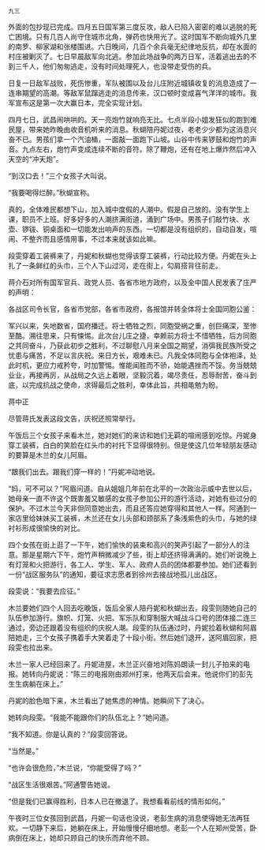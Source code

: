     九三 

   外面的包抄现已完成。四月五日国军第三度反攻，敌人已陷入密密的难以逃脱的死亡困境。只有几百人尚守住城市北角，弹药也快用光了。这时国军不断向城外几里的南罗、柳家湖和张楼围进。六日晚间，几百个余兵毫无纪律地反抗，却在水面的村庄被剿灭了。七日早晨敌军向北逃。参加此场战争的两万日军，活着逃出去的不到三千人，他们匆匆逃走，没有时间处理死人，也没带走受伤的兵。

   日复一日敌军战败，死伤惨重，军队被围以及台儿庄附近城镇收复的消息造成了一连串期望的高潮。等敌军鼠蹿逃走的消息传来，汉口顿时变成喜气洋洋的城市。我军宣布这是第一次大赢日本，完全实现计划。

   四月七日，武昌闹哄哄的。天一亮炮竹就响亮无比。七点半段小姐发狂似的跑到难民屋，带来她昨晚由收音机听来的消息。秋蝴陪丹妮过夜，老老少少都为这消息兴奋不已。男孩们拿一个汽油桶，一面敲一面跑下山坡。山谷中传来锣鼓和炮竹的声音。九点左右，炮竹声变成连续不断的音符。除了鞭炮，还有在地上爆炸然后冲入天空的“冲天炮”。

   “到汉口去！”三个女孩子大叫说。

   “我要喝得烂醉。”秋蝴宣称。

   真的，全体难民都想下山，加入城中度假的人潮中。假是自己放的。没有学生上课，职员不上班。好多好多的人潮挤满街道，涌到广场中。男孩子们敲竹块、水壶、锣钹、铜桌面和一切能发出响声的东西。一切都是没有组织的，自动自发，喧闹、不整齐而且感情用事，不过本来就该如此嘛。

   段雯穿着工装裤来了，丹妮和秋蝴也觉得该穿工装裤，行动比较方便。丹妮在头上扎了一条鲜红的头巾，三个人下山过河，走在街上，勾肩搭背往前走。

   蒋介石对所有国军官兵、政党人员、各省市地方政府，以及全中国人民发表了庄严的声明：

   各战区司令长官，各省市党部，各省市政府，各报馆并转全体将士全国同胞公鉴：

   军兴以来，失地数省，国府播迁。将士牺牲之烈，同胞受祸之重，创巨痛深，至惨至酷。溯往思来，只有悚惕。此次台儿庄之捷，幸赖前方将士不惜牺牲，后方同胞之共同奋斗，乃获此初步之胜利，不过聊慰八月来全国之期望，消弭我民族所受之忧患与痛苦，不足以言庆祝。来日方长，艰难未已。凡我全体同胞与全体袍泽，处此时机，更应力戒矜夸，时加警惕。惟能闻胜而不骄，始能遇挫而不馁。务当兢兢业业，再接再厉，从战局之久远上着眼，坚毅沉着，竭尽责任，忍辱耐苦，奋斗到底，以完成抗战之使命，求得最后之胜利，幸体此旨，共相黾勉为盼。

   蒋中正

   尽管蒋氏发表这段文告，庆祝还照常举行。

   午饭后三个女孩子来看木兰，她对她们的来访和她们无羁的喧闹感到吃惊。丹妮身穿工装裤，白白的笑脸在红头巾的衬托下显得很特别。但是使这几位年轻朋友感动的要算是木兰的女儿阿眉。

   “跟我们出去。跟我们穿一样的！”丹妮冲动地说。

   “妈，可不可以？”阿眉问道。自从姐姐几年前在北平的一次政治示威中去世以后，她母亲一直不许这个既害羞又敏感的女孩子参加公开的游行活动，对她有些过分的保护。不过木兰今天非但同意她出去，而且还答应她穿得和其他人一样。阿通到一家店里给妹妹买工装裤，木兰还在女儿头部和颈部系了条浅紫色的头巾，与她的绿衬衫形成很愉快的对比。

   四个女孩在街上逛了一下午，她们愉快的装束和高兴的笑声引起了一部分人的注意。那是星期六下午，炮竹声稍微减少了些，街上却还挤得满满的。她们听说晚上有灯笼和火把游行，各工人、学生、军人、政府人员的团体都要参加。她们还看到一份“战区服务队”的通知，要征求志愿者到徐州去接战地孤儿出战区。

   段雯说：“我要去应征。”

   木兰要她们四个人回去吃晚饭，饭后全家人陪丹妮和秋蝴出去，段雯则随她自己的队伍参加游行。旗帜、灯笼、火把、军乐队和穿制服大喊战斗口号的团体接二连三通过，旁边还跟着没有组织的庆祝人潮。段雯的队伍通过时，丹妮拉着秋蝴和阿眉陪她走，三个女孩子携着手大笑着走了十段小街。然后她们退开，送阿眉回家，把段雯也拉出来。

   木兰一家人已经回来了。丹妮进屋，木兰正兴奋地对陈妈朗读一封儿子拍来的电报。她转向丹妮说：“陈三的电报刚由郑州打来，他两天后会来。他说你们的彭先生生病躺在床上。”

   丹妮的脸色暗下来，木兰看出了她焦虑的神情。她瞬间下了决心。

   她转向段雯。“我能不能跟你们的队伍北上？”她问道。

   “我不知道。你是认真的？”段雯回答说。

   “当然是。”

   “也许会很危险，”木兰说，“你能受得了吗？”

   “战区生活很艰苦。”阿通警告她说。

   “但是我们已赢得胜利，日本人已在撤退了。我想看看前线的情形如何。”

   午夜时三位女孩回到武昌，丹妮一句话也没说，老彭生病的消息使得她无法再狂欢。一切静下来后，她躺在床上，开始慢慢仔细地想。老彭一个人在郑州受苦，卧病倒在床上，她却只顾自己的快乐而弃他不顾。

